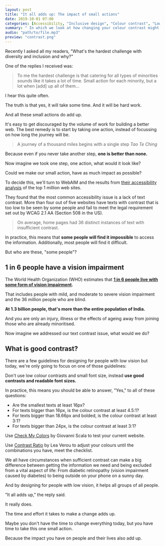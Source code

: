 ```yaml
---
layout: post
title: "It all adds up: The impact of small actions"
date: 2019-10-01 07:00
categories: [Accessibility, "Inclusive design", "Colour contrast", "Low vision"]
summary: " In which we look at how changing your colour contrast might just be that one trick that makes your website better than (almost) everyone else's."
audio: "path/to/file.mp3"
preview: "contrast.png"
---
```

Recently I asked all my readers, "What's the hardest challenge with diversity and inclusion and why?"

One of the replies I received was:

> To me the hardest challenge is that catering for all types of minorities sounds like it takes a lot of time. Small action for each minority, but a lot when \[add] up all of them...

I hear this quite often.

The truth is that yes, it will take some time. And it will be hard work.

And all these small actions do add up.

It's easy to get discouraged by the volume of work for building a better web. The best remedy is to start by taking one action, instead of focussing on how long the journey will be.

> A journey of a thousand miles begins with a single step <cite>Tao Te Ching</cite>

Because even if you never take another step, **one is better than none.**

Now imagine we took one step, one action, what would it look like?

Could we make our small action, have as much impact as possible?

To decide this, we'll turn to WebAIM and the results from [their accessibility analysis][analysis] of the top 1 million web sites.

They found that the most common accessibility issue is a lack of text contrast. More than four out of five websites have texts with contrast that is too low to be seen by some people and fail to meet the legal requirement set out by WCAG 2.1 AA (Section 508 in the US).

> On average, home pages had 36 distinct instances of text with insufficient contrast.

In practice, this means that **some people will find it impossible** to access the information. Additionally, most people will find it difficult.

But who are these, "some people"?

## 1 in 6 people have a vision impairment

The World Health Organization (WHO) estimates that **[1 in 6 people live with some form of vision impairment][who].**

That includes people with mild, and moderate to severe vision impairment and the 36 million people who are blind.

**At 1.3 billion people, that's more than the entire population of India.**

And you are only an injury, illness or the effects of ageing away from joining those who are already minoritised.

Now imagine we addressed our text contrast issue, what would we do?

## What is good contrast?

There are a few guidelines for designing for people with low vision but today, we're only going to focus on one of those guidelines:

Don't use low colour contrasts and small font size, instead **use good contrasts and readable font sizes.**

In practice, this means you should be able to answer, "Yes," to all of these questions:

- Are the smallest texts at least 16px?
- For texts bigger than 16px, is the colour contrast at least 4.5:1?
- For texts bigger than 18.66px and bolded, is the colour contrast at least 3:1?
- For texts bigger than 24px, is the colour contrast at least 3:1?

Use [Check My Colors][check] by Giovanni Scala to test your current website.

Use [Contrast Ratio][contrast] by Lea Verou to adjust your colours until the combinations you have, meet the checklist.

We all have circumstances when sufficient contrast can make a big difference between getting the information we need and being excluded from a vital aspect of life: From diabetic retinopathy (vision impairment caused by diabetes) to being outside on your phone on a sunny day.

And by designing for people with low vision, it helps all groups of all people.

"It all adds up," the reply said.

It really does.

The time and effort it takes to make a change adds up.

Maybe you don't have the time to change everything today, but you have time to take this one small action.

Because the impact you have on people and their lives also add up.

[analysis]: https://webaim.org/projects/million/
[who]: https://www.who.int/en/news-room/fact-sheets/detail/blindness-and-visual-impairment
[check]: http://www.checkmycolours.com/
[contrast]: https://contrast-ratio.com
